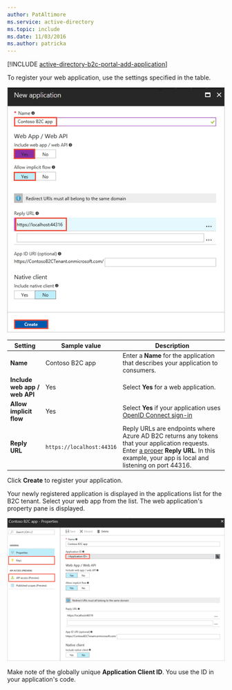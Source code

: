 ```yaml
---
author: PatAltimore
ms.service: active-directory 
ms.topic: include
ms.date: 11/03/2016
ms.author: patricka
---
```

[!INCLUDE [active-directory-b2c-portal-add-application](active-directory-b2c-portal-add-application.md)]

To register your web application, use the settings specified in the table.

![Example registration settings for new web app](./media/active-directory-b2c-register-web-app/b2c-new-app-settings.png)

| Setting      | Sample value  | Description                                        |
| ------------ | ------- | -------------------------------------------------- |
| **Name** | Contoso B2C app | Enter a **Name** for the application that describes your application to consumers. | 
| **Include web app / web API** | Yes | Select **Yes** for a web application. |
| **Allow implicit flow** | Yes | Select **Yes** if your application uses [OpenID Connect sign-in](../articles/active-directory-b2c/active-directory-b2c-reference-oidc.md) |
| **Reply URL** | `https://localhost:44316` | Reply URLs are endpoints where Azure AD B2C returns any tokens that your application requests. Enter [a proper](../articles/active-directory-b2c/active-directory-b2c-app-registration.md#choosing-a-web-app-or-api-reply-url) **Reply URL**. In this example, your app is local and listening on port 44316. |

Click **Create** to register your application.

Your newly registered application is displayed in the applications list for the B2C tenant. Select your web app from the list. The web application's property pane is displayed.

![Web app properties](./media/active-directory-b2c-register-web-app/b2c-web-app-properties.png)

Make note of the globally unique **Application Client ID**. You use the ID in your application's code.
